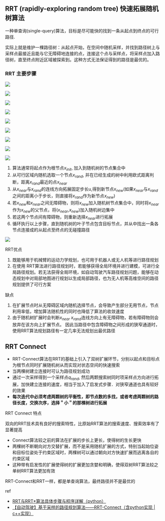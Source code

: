 
## RRT (rapidly-exploring random tree) 快速拓展随机树算法

一种单查询(single-query)算法，目标是尽可能快的找到一条从起点到终点的可行路径.

实际上就是维护一棵路径树：从起点开始，在空间中随机采样，并找到路径树上与采样点最接近且能与它无障碍地连接的点，连接这个点与采样点，将采样点加入路径树，直至终点附近区域被探索到。这种方式无法保证得到的路径是最优的。

### RRT 主要步骤

![](./img/rrt/img1.png)

![](./img/rrt/img2.png)

![](./img/rrt/img3.png)

![](./img/rrt/img4.png)

![](./img/rrt/img5.png)

![](./img/rrt/img6.png)

![](./img/rrt/img7.png)

![](./img/rrt/img8.png)

![](./img/rrt/img9.png)

1. 算法通常将起点作为根节点$x_{init}$, 加入到随机树的节点集合中
2. 从可行区域内随机选取一个节点$x_{rand}$, 并在已经生成的树中利用欧式距离判断，距离$x_{rand}$最近的点$x_{near}$
3. 从$x_{near}$与$x_{rand}$的连线方向拓展固定步长u,得到新节点$x_{new}$(如果$x_{near}$与$x_{rand}$之间的距离小于步长，则直接将$x_{rand}$作为新节点$x_{new}$)
4. 若$x_{new}$和$x_{near}$之间无障碍物，则将$x_{new}$加入随机树节点集合中，同时将$x_{near}$作为$x_{new}$的父节点，将($x_{near}$,$x_{new}$)加入随机树边集中
5. 若这两个节点间有障碍物，则重新选择$x_{near}$进行拓展
6. 循环执行以上步骤，直到随机树的叶子节点包含目标节点，并从中找出一条各节点连接成的从起点至终点的无碰撞路径

![](./img/rrt/img10.png)

RRT优点

1. 既能够用于机械臂的运动力学规划，也可用于机器人或无人机等进行路径规划
2. 在使用 RRT算法进行路径规划时，若能够获得全局环境并进行建模，可进行全局路径规划。若无法获得全局环境，如自动驾驶汽车路径规划问题，能够在动态规划中对局部地图进行规划以生成局部路径，也为无人机等高维空间的路径规划提供了可行方案

缺点

1. 在扩展节点时从无障碍区域内随机选择节点，会导致产生部分无用节点，节点利用率低，增加算法随机性的同时也降低了算法的收敛速度
2. 由于随机树扩展时会判断$x_{near}$ $x_{rand}$连线方向上有无障碍物，若有障碍物则会放弃在该方向上扩展节点。 因此当路径中包含障碍物之间形成的狭窄通道时，使用RRT算法规划路径有一定几率无法规划出最优路径

## RRT Connect 

- RRT-Connect算法在RRT的基础上引入了双树扩展环节，分别以起点和目标点为根节点同时扩展随机树从而实现对状态空间的快速搜索
- 当两棵树建立连接时可认为路径规划成功
- 通过一次采样得到一个采样点$q_{rand}$, 然后两颗搜索树同时项采样点方向进行拓展，加快建立连接的速度，相当于加入了启发式步骤．对狭窄通道也具有较好的效果
- **每次迭代中必须考虑两颗树的平衡性，即节点数的多找，或者考虑两颗树的路径长度，交换次序，选择＂小＂的那棵树进行拓展**

RRT Connect 特点

双向的RRT技术具有良好的搜索特性，比原始RRT算法的搜索速度、搜索效率有了显著提高

- Connect算法较之前的算法在扩展的步长上更长，使得树的生长更快
- 两棵树不断朝向对方交替扩展，而不是采用随机扩展的方式，特别当起始位姿和目标位姿处于约束区域时，两棵树可以通过朝向对方快速扩展而逃离各自的约束区域
- 这种带有启发性的扩展使得树的扩展更加贪婪和明确，使得双树RRT算法较之单树RRT算法更加有效

RRT-Connect和RRT一样，都是单查询算法，最终路径并不是最优的

ref

- [RRT与RRT*算法具体步骤与程序详解（python）](https://blog.csdn.net/weixin_42875283/article/details/124408158)
- [【自动驾驶】基于采样的路径规划算法——RRT-Connect（含python实现 | c++实现）](https://blog.csdn.net/weixin_42301220/article/details/125267028?spm=1001.2014.3001.5501)
